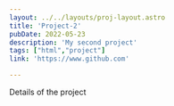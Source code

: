 ```yaml
---
layout: ../../layouts/proj-layout.astro
title: 'Project-2'
pubDate: 2022-05-23
description: 'My second project'
tags: ["html","project"]
link: 'https://www.github.com'

---
```


Details of the project


